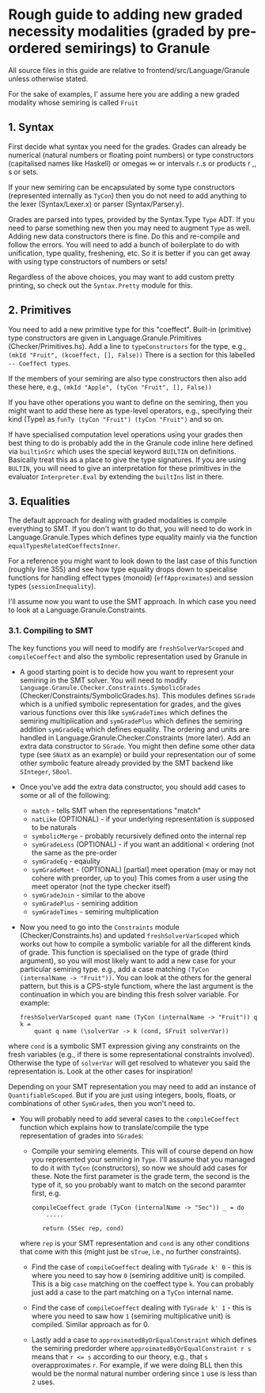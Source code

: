 # Rough guide to adding new graded necessity modalities (graded by pre-ordered semirings) to Granule

All source files in this guide are relative to
frontend/src/Language/Granule
unless otherwise stated.

For the sake of examples, I' assume here you are adding a new graded modality
whose semiring is called `Fruit`

## 1. Syntax

First decide what syntax you need for the grades. Grades can already
be numerical (natural numbers or floating point numbers) or type
constructors (capitalised names like Haskell) or omegas ∞ or
 intervals r..s or products r ,, s or sets.

If your new semiring can be encapsulated by some type constructors
(represented internally as `TyCon`)
then you do not need to add anything to the lexer
(Syntax/Lexer.x) or parser
(Syntax/Parser.y).

Grades are parsed into types, provided by the Syntax.Type `Type`
ADT. If you need to parse something new then you may need to augment
`Type` as well. Adding new data constructors there is fine. Do this
and re-compile and follow the errors. You will need to add a bunch of
boilerplate to do with unification, type quality, freshening, etc.
So it is better if you can get away with using type constructors
of numbers or sets!

Regardless of the above choices, you may want to add custom
pretty printing, so check out the `Syntax.Pretty` module for
this.

## 2. Primitives

You need to add a new primitive type for this "coeffect".
Built-in (primitive) type constructors are given in
Language.Granule.Primitives (Checker/Primitives.hs).
Add a line to `typeConstructors` for the type, e.g.,
`(mkId "Fruit", (kcoeffect, [], False))`
There is a section for this labelled `-- Coeffect types`.

If the members of your semiring are also type constructors
then also add these here, e.g.,
`(mkId "Apple", (tyCon "Fruit", [], False))`

If you have other operations you want to define on the
semiring, then you might want to add these here as type-level
operators, e.g., specifying their kind (Type) as `funTy (tyCon "Fruit") (tyCon "Fruit")`
and so on.

If have specialised computation level operations
using your grades then best thing to do is probably add
the in the Granule code inline here defined via
`builtinSrc` which uses the special keyword
`BUILTIN` on definitions. Basically treat this as a
place to give the type signatures. If you are using `BULTIN`,
you will need to give an interpretation for these primitives
in the evaluator `Interpreter.Eval` by extending the `builtIns`
list in there.


## 3. Equalities

The default approach for dealing with graded modalities is
compile everything to SMT. If you don't want to do that, you
will need to do work in Language.Granule.Types which defines
type equality mainly via the function `equalTypesRelatedCoeffectsInner`.

For a reference you might want to look down to the last case of
this function (roughly line 355) and see how type equality
drops down to speicalise functions for handling effect types
(monoid) (`effApproximates`) and session types (`sessionInequality`).

I'll assume now you want to use the SMT approach. In which case you
need to look at a Language.Granule.Constraints.

### 3.1. Compiling to SMT

The key functions you will need to modify are
`freshSolverVarScoped` and `compileCoeffect` and also
the symbolic representation used by Granule in

- A good starting point is to decide how you want to represent
your semiring in the SMT solver. You will need to modify
`Language.Granule.Checker.Constraints.SymbolicGrades`
(Checker/Constraints/SymbolicGrades.hs).
This modules defines `SGrade` which
is a unified symbolic representation for grades, and the gives various
functions over this like `symGradeTimes` which defines the semiring
multiplication and `symGradePlus` which defines the semiring addition
`symGradeEq` which defines equality. The ordering and units
are handled in Language.Granule.Checker.Constraints (more later).
Add an extra data constructor to `SGrade`. You might then define
some other data type (see `SNatX` as an example) or build your
representation our of some other symbolic feature already provided
by the SMT backend like `SInteger`, `SBool`.

- Once you've add the extra data constructor, you should add cases to some
   or all of the following:

    - `match` - tells SMT when the representations "match"
    - `natLike` (OPTIONAL) - if your underlying representation is supposed to be naturals
    - `symbolicMerge` - probably recursively defined onto the internal rep
    - `symGradeLess` (OPTIONAL) - if you want an additional < ordering (not the same
    as the pre-order
    - `symGradeEq` - eqaulity
    - `symGradeMeet` - (OPTIONAL) [partial] meet operation (may or may not cohere with preorder, up to you) This comes from a user using the meet operator (not the type checker itself)
    - `symGradeJoin` - similar to the above
    - `symGradePlus` - semiring addition
    - `symGradeTimes` - semiring multiplication

- Now you need to go into the `Constraints` module (Checker/Constraints.hs)
 and updated `freshSolverVarScoped` which works out how to compile a symbolic variable
 for all the different kinds of grade. This function is specialised
 on the type of grade (third argument), so you will most likely want to
 add a new case for your particular semiring type. e.g.,
 add a case matching `(TyCon (internalName -> "Fruit"))`. You
 can look at the others for the general pattern, but this is a CPS-style
 functiom, where the last argument is the continuation in which you
 are binding this fresh solver variable. For example:

      freshSolverVarScoped quant name (TyCon (internalName -> "Fruit")) q k =
          quant q name (\solverVar -> k (cond, SFruit solverVar))

 where `cond` is a symbolic SMT expression giving any constraints on the
 fresh variables (e.g., if there is some representational constraints involved).
 Otherwise the type of `solverVar` will get resolved to whatever you said
 the representation is. Look at the other cases for inspiration!

 Depending on your SMT representation you may need to add an instance
 of `QuantifiableScoped`. But if you are just using integers, bools, floats,
 or combinations of other `SymGrade`s, then you won't need to.

- You will probably need to add several cases to the `compileCoeffect`
function which explains how to translate/compile the type representation of
grades into `SGrade`s:

     - Compile your semiring elements. This will of course depend on how you
      represented your semiring in `Type`. I'll assume that you managed to do it
      with `TyCon` (constructors), so now we should add cases for these.
      Note the first parameter is the grade term, the second is the type of it,
      so you probably want to match on the second paramter first, e.g.

           compileCoeffect grade (TyCon (internalName -> "Sec")) _ = do
               .....

              return (SSec rep, cond)

     where `rep` is your SMT representation and `cond` is any other conditions
     that come with this (might just be `sTrue`, i.e., no further constraints).

    - Find the case of `compileCoeffect` dealing with `TyGrade k' 0` - this is
    where you need to say how `0` (semiring additive unit) is compiled. This is a big `case` matching on
    the coeffect type `k`. You can probably just add a case to the part matching
    on a `TyCon` internal name.

    - Find the case of `compileCoeffect` dealing with `TyGrade k' 1` - this is
    where you need to saw how `1` (semiring multiplicative unit) is compiled.
    Similar approach as for 0.

    - Lastly add a case to `approximatedByOrEqualConstraint` which defines the
    semiring predorder where `approimatedByOrEqualConstraint r s` means that `r <= s`
    according to our theory, e.g., that `s` overapproximates `r`. For example,
    if we were doing BLL then this would be the normal natural number ordering
    since `1` use is less than `2` uses.
